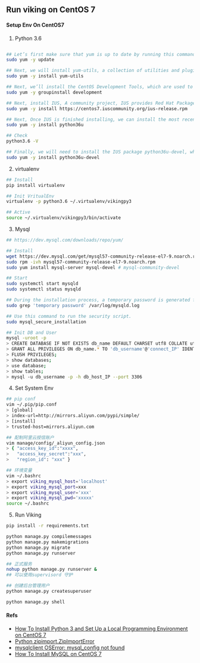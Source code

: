 ## Run viking on CentOS 7

#### Setup Env On CentOS7
1. Python 3.6
```bash

## Let’s first make sure that yum is up to date by running this command:
sudo yum -y update

## Next, we will install yum-utils, a collection of utilities and plugins that extend and supplement yum:
sudo yum -y install yum-utils

## Next, we’ll install the CentOS Development Tools, which are used to allow you to build and compile software from source code:
sudo yum -y groupinstall development

## Next, install IUS, A community project, IUS provides Red Hat Package Manager (RPM) packages for some newer versions of select software.
sudo yum -y install https://centos7.iuscommunity.org/ius-release.rpm

## Next, Once IUS is finished installing, we can install the most recent version of Python:
sudo yum -y install python36u

## Check
python3.6 -V

## Finally, we will need to install the IUS package python36u-devel, which provides us with libraries and header files we will need for Python 3 development:
sudo yum -y install python36u-devel

```
2. virtualenv
```bash
## Install
pip install virtualenv

## Init VritualEnv
virtualenv -p python3.6 ~/.virtualenv/vikingpy3

## Active 
source ~/.virtualenv/vikingpy3/bin/activate
```
3. Mysql
```bash
## https://dev.mysql.com/downloads/repo/yum/

## Install
wget https://dev.mysql.com/get/mysql57-community-release-el7-9.noarch.rpm
sudo rpm -ivh mysql57-community-release-el7-9.noarch.rpm
sudo yum install mysql-server mysql-devel # mysql-community-devel

## Start
sudo systemctl start mysqld
sudo systemctl status mysqld

## During the installation process, a temporary password is generated for the MySQL root user.
sudo grep 'temporary password' /var/log/mysqld.log

## Use this command to run the security script.
sudo mysql_secure_installation

## Init DB and User
mysql -uroot -p
> CREATE DATABASE IF NOT EXISTS db_name DEFAULT CHARSET utf8 COLLATE utf8_general_ci;
> GRANT ALL PRIVILEGES ON db_name.* TO 'db_username'@'connect_IP' IDENTIFIED BY 'db_pwd';
> FLUSH PRIVILEGES;
> show databases;
> use database;
> show tables;
> mysql -u db_username -p -h db_host_IP --port 3306

```
4. Set System Env 
```bash
## pip conf
vim ~/.pip/pip.conf
> [global]
> index-url=http://mirrors.aliyun.com/pypi/simple/
> [install]
> trusted-host=mirrors.aliyun.com

## 配制阿里云授信账户
vim manage/config/_aliyun_config.json
> { "access_key_id":"xxxx",
>   "access_key_secret":"xxx",
>   "region_id": "xxx" }

## 环境变量
vim ~/.bashrc
> export viking_mysql_host='localhost'
> export viking_mysql_port=xxx
> export viking_mysql_user='xxx'
> export viking_mysql_pwd='xxxxx'
source ~/.bashrc

```
5. Run Viking
```bash
pip install -r requirements.txt

python manage.py compilemessages
python manage.py makemigrations
python manage.py migrate
python manage.py runserver

## 正式服务
nohup python manage.py runserver &
## 可以使用supervisord 守护

## 创建后台管理用户
python manage.py createsuperuser

python manage.py shell

```

#### Refs
- [How To Install Python 3 and Set Up a Local Programming Environment on CentOS 7](https://www.digitalocean.com/community/tutorials/how-to-install-python-3-and-set-up-a-local-programming-environment-on-centos-7)
- [Python zipimport.ZipImportError](https://blog.csdn.net/u014749862/article/details/54430022)
- [mysqlclient OSError: mysql_config not found](https://www.cnblogs.com/zhouxinfei/p/8410757.html)
- [How To Install MySQL on CentOS 7](https://www.digitalocean.com/community/tutorials/how-to-install-mysql-on-centos-7)
